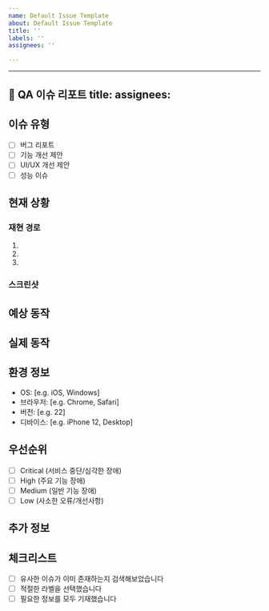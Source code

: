 ```yaml
---
name: Default Issue Template
about: Default Issue Template
title: ''
labels: ''
assignees: ''

---
```


---
🐞 QA 이슈 리포트
title: 
assignees: 
---

## 이슈 유형
<!-- 해당하는 항목의 [ ]를 [x]로 변경해주세요 -->
- [ ] 버그 리포트
- [ ] 기능 개선 제안
- [ ] UI/UX 개선 제안
- [ ] 성능 이슈

## 현재 상황
<!-- 발견한 문제나 개선이 필요한 상황을 상세히 설명해주세요 -->

### 재현 경로
<!-- 버그의 경우 문제를 재현하기 위한 단계별 과정을 설명해주세요 -->
1. 
2. 
3. 

### 스크린샷
<!-- 관련 스크린샷이나 동영상이 있다면 첨부해주세요 -->

## 예상 동작
<!-- 정상적으로 동작했을 때 기대되는 결과를 설명해주세요 -->

## 실제 동작
<!-- 현재 발생하고 있는 문제 상황을 설명해주세요 -->

## 환경 정보
<!-- 문제가 발생한 환경 정보를 제공해주세요 -->
- OS: [e.g. iOS, Windows]
- 브라우저: [e.g. Chrome, Safari]
- 버전: [e.g. 22]
- 디바이스: [e.g. iPhone 12, Desktop]

## 우선순위
<!-- 해당하는 항목의 [ ]를 [x]로 변경해주세요 -->
- [ ] Critical (서비스 중단/심각한 장애)
- [ ] High (주요 기능 장애)
- [ ] Medium (일반 기능 장애)
- [ ] Low (사소한 오류/개선사항)

## 추가 정보
<!-- 문제 해결에 도움이 될 만한 추가 정보가 있다면 기재해주세요 -->

## 체크리스트
<!-- 이슈를 등록하기 전에 확인해주세요 -->
- [ ] 유사한 이슈가 이미 존재하는지 검색해보았습니다
- [ ] 적절한 라벨을 선택했습니다
- [ ] 필요한 정보를 모두 기재했습니다
